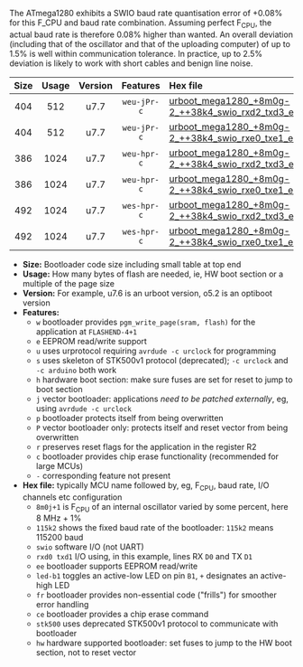 The ATmega1280 exhibits a SWIO baud rate quantisation error of +0.08% for this F_CPU and baud rate combination. Assuming perfect F<sub>CPU</sub>, the actual baud rate is therefore 0.08% higher than wanted. An overall deviation (including that of the oscillator and that of the uploading computer) of up to 1.5% is well within communication tolerance. In practice, up to 2.5% deviation is likely to work with short cables and benign line noise.

|Size|Usage|Version|Features|Hex file|
|:-:|:-:|:-:|:-:|:--|
|404|512|u7.7|`weu-jPr-c`|[urboot_mega1280_+8m0g-2_++38k4_swio_rxd2_txd3_ee_led+b7_fr_ce.hex](https://raw.githubusercontent.com/stefanrueger/urboot.hex/main/boards/mega1280/internal_oscillator/fcpu_+8m0g-2/br_++38k4/urboot_mega1280_+8m0g-2_++38k4_swio_rxd2_txd3_ee_led+b7_fr_ce.hex)|
|404|512|u7.7|`weu-jPr-c`|[urboot_mega1280_+8m0g-2_++38k4_swio_rxe0_txe1_ee_led+b7_fr_ce.hex](https://raw.githubusercontent.com/stefanrueger/urboot.hex/main/boards/mega1280/internal_oscillator/fcpu_+8m0g-2/br_++38k4/urboot_mega1280_+8m0g-2_++38k4_swio_rxe0_txe1_ee_led+b7_fr_ce.hex)|
|386|1024|u7.7|`weu-hpr-c`|[urboot_mega1280_+8m0g-2_++38k4_swio_rxd2_txd3_ee_led+b7_fr_ce_hw.hex](https://raw.githubusercontent.com/stefanrueger/urboot.hex/main/boards/mega1280/internal_oscillator/fcpu_+8m0g-2/br_++38k4/urboot_mega1280_+8m0g-2_++38k4_swio_rxd2_txd3_ee_led+b7_fr_ce_hw.hex)|
|386|1024|u7.7|`weu-hpr-c`|[urboot_mega1280_+8m0g-2_++38k4_swio_rxe0_txe1_ee_led+b7_fr_ce_hw.hex](https://raw.githubusercontent.com/stefanrueger/urboot.hex/main/boards/mega1280/internal_oscillator/fcpu_+8m0g-2/br_++38k4/urboot_mega1280_+8m0g-2_++38k4_swio_rxe0_txe1_ee_led+b7_fr_ce_hw.hex)|
|492|1024|u7.7|`wes-hpr-c`|[urboot_mega1280_+8m0g-2_++38k4_swio_rxd2_txd3_ee_led+b7_fr_ce_stk500_hw.hex](https://raw.githubusercontent.com/stefanrueger/urboot.hex/main/boards/mega1280/internal_oscillator/fcpu_+8m0g-2/br_++38k4/urboot_mega1280_+8m0g-2_++38k4_swio_rxd2_txd3_ee_led+b7_fr_ce_stk500_hw.hex)|
|492|1024|u7.7|`wes-hpr-c`|[urboot_mega1280_+8m0g-2_++38k4_swio_rxe0_txe1_ee_led+b7_fr_ce_stk500_hw.hex](https://raw.githubusercontent.com/stefanrueger/urboot.hex/main/boards/mega1280/internal_oscillator/fcpu_+8m0g-2/br_++38k4/urboot_mega1280_+8m0g-2_++38k4_swio_rxe0_txe1_ee_led+b7_fr_ce_stk500_hw.hex)|

- **Size:** Bootloader code size including small table at top end
- **Usage:** How many bytes of flash are needed, ie, HW boot section or a multiple of the page size
- **Version:** For example, u7.6 is an urboot version, o5.2 is an optiboot version
- **Features:**
  + `w` bootloader provides `pgm_write_page(sram, flash)` for the application at `FLASHEND-4+1`
  + `e` EEPROM read/write support
  + `u` uses urprotocol requiring `avrdude -c urclock` for programming
  + `s` uses skeleton of STK500v1 protocol (deprecated); `-c urclock` and `-c arduino` both work
  + `h` hardware boot section: make sure fuses are set for reset to jump to boot section
  + `j` vector bootloader: applications *need to be patched externally*, eg, using `avrdude -c urclock`
  + `p` bootloader protects itself from being overwritten
  + `P` vector bootloader only: protects itself and reset vector from being overwritten
  + `r` preserves reset flags for the application in the register R2
  + `c` bootloader provides chip erase functionality (recommended for large MCUs)
  + `-` corresponding feature not present
- **Hex file:** typically MCU name followed by, eg, F<sub>CPU</sub>, baud rate, I/O channels etc configuration
  + `8m0j+1` is F<sub>CPU</sub> of an internal oscillator varied by some percent, here 8 MHz + 1%
  + `115k2` shows the fixed baud rate of the bootloader: `115k2` means 115200 baud
  + `swio` software I/O (not UART)
  + `rxd0 txd1` I/O using, in this example, lines RX `D0` and TX `D1`
  + `ee` bootloader supports EEPROM read/write
  + `led-b1` toggles an active-low LED on pin `B1`, `+` designates an active-high LED
  + `fr` bootloader provides non-essential code ("frills") for smoother error handling
  + `ce` bootloader provides a chip erase command
  + `stk500` uses deprecated STK500v1 protocol to communicate with bootloader
  + `hw` hardware supported bootloader: set fuses to jump to the HW boot section, not to reset vector
